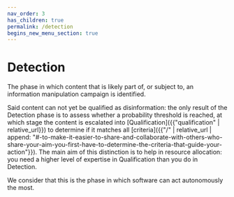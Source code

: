 ```yaml
---
nav_order: 3
has_children: true
permalink: /detection
begins_new_menu_section: true
---
```


# Detection

The phase in which content that is likely part of, or subject to, an information manipulation campaign is identified.

Said content can not yet be qualified as disinformation: the only result of the Detection phase is to assess whether a probability threshold is reached, at which stage the content is escalated into [Qualification]({{"qualification" | relative_url}}) to determine if it matches all [criteria]({{"/" | relative_url | append: "#-to-make-it-easier-to-share-and-collaborate-with-others-who-share-your-aim-you-first-have-to-determine-the-criteria-that-guide-your-action"}}). The main aim of this distinction is to help in resource allocation: you need a higher level of expertise in Qualification than you do in Detection.

We consider that this is the phase in which software can act autonomously the most.
